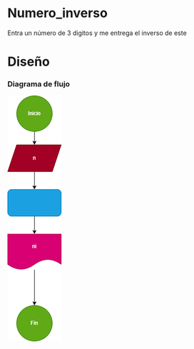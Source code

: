 # Numero_inverso
Entra un número de 3 digitos y me entrega el inverso de este
# Diseño

### Diagrama de flujo

![Diagrama de fujo](diagrama.png "Diagrama de flujo")